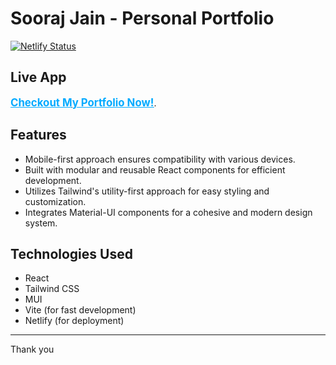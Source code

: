 # Sooraj Jain - Personal Portfolio

[![Netlify Status](https://api.netlify.com/api/v1/badges/8b890b65-118c-4d98-81ff-4fceafc9d71b/deploy-status)](https://app.netlify.com/sites/skyskulpt-weather-app-codebrigade/deploys)

## Live App

[<span style="font-weight: bold; color: #00aaff; text-decoration: underline; font-size: 1.2em;">Checkout My Portfolio Now!</span>](https://soorajjain.github.io/portfolio_Soorajjain/).

## Features
 - Mobile-first approach ensures compatibility with various devices.
 - Built with modular and reusable React components for efficient development.
- Utilizes Tailwind's utility-first approach for easy styling and customization.
-  Integrates Material-UI components for a cohesive and modern design system.

## Technologies Used

- React
- Tailwind CSS
- MUI
- Vite (for fast development)
- Netlify (for deployment)

---

Thank you 

